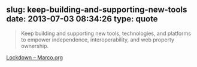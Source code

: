 slug: keep-building-and-supporting-new-tools
date: 2013-07-03 08:34:26
type: quote
---

> Keep building and supporting new tools, technologies, and platforms to empower independence, interoperability, and web property ownership.

[Lockdown – Marco.org](http://www.marco.org/2013/07/03/lockdown)
